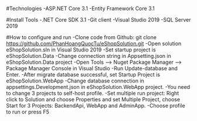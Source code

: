 #Technologies
-ASP.NET Core 3.1
-Entity Framework Core 3.1

#Install Tools
-.NET Core SDK 3.1
-Git client
-Visual Studio 2019
-SQL Server 2019

#How to configure and run
-Clone code from Github: git clone https://github.com/PhanHoangQuocTu/eShopSolution.git
-Open solution eShopSolution.sln in Visual Studio 2019
-Set startup project is eShopSolution.Data
-Change connection string in Appsetting.json in eShopSolution.Data project
-Open Tools --> Nuget Package Manager --> Package Manager Console in Visual Studio
-Run Update-database and Enter.
-After migrate database successful, set Startup Project is eShopSolution.WebApp
-Change database connection in appsettings.Development.json in eShopSolution.WebApp project.
-You need to change 3 projects to self-host profile.
-Set multiple run project: Right click to Solution and choose Properties and set Multiple Project, choose Start for 3 Projects: BackendApi, WebApp and AdminApp.
-Choose profile to run or press F5